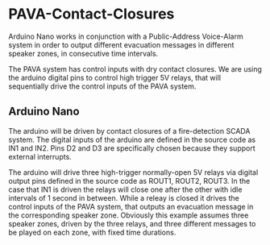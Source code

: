 # PAVA-Contact-Closures

Arduino Nano works in conjunction with a Public-Address Voice-Alarm system in order to output different evacuation messages in different speaker zones, in consecutive time intervals.

The PAVA system has control inputs with dry contact closures. We are using the arduino digital pins to control high trigger 5V relays, that will sequentially drive the control inputs of the PAVA system.

## Arduino Nano

The arduino will be driven by contact closures of a fire-detection SCADA system. The digital inputs of the arduino are defined in the source code as IN1 and IN2. Pins D2 and D3 are specifically chosen because they support external interrupts.

The arduino will drive three high-trigger normally-open 5V relays via digital output pins defined in the source code as ROUT1, ROUT2, ROUT3. In the case that IN1 is driven the relays will close one after the other with idle intervals of 1 second in between. While a releay is closed it drives the control inputs of the PAVA system, that outputs an evacuation message in the corresponding speaker zone. Obviously this example assumes three speaker zones, driven by the three relays, and three different messages to be played on each zone, with fixed time durations.
